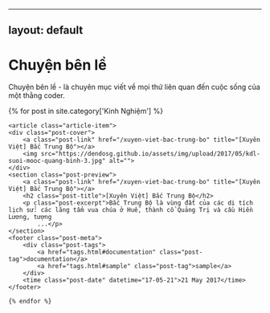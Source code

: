 
---
layout: default
---
<div id="index">
  <div class="category_detail">
    <h1>Chuyện bên lề</h1>
    <p>Chuyện bên lề - là chuyên mục viết về mọi thứ liên quan đến cuộc sống của một thằng coder.</p>
  </div>
    {% for post in site.category['Kinh Nghiệm'] %}

    <article class="article-item">
	<div class="post-cover">
		<a class="post-link" href="/xuyen-viet-bac-trung-bo" title="[Xuyên Việt] Bắc Trung Bộ"></a>
		<img src="https://dendosg.github.io/assets/img/upload/2017/05/kdl-suoi-mooc-quang-binh-3.jpg" alt="">
	</div>
	<section class="post-preview">
		<a class="post-link" href="/xuyen-viet-bac-trung-bo" title="[Xuyên Việt] Bắc Trung Bộ"></a>
		<h2 class="post-title">[Xuyên Việt] Bắc Trung Bộ</h2>
		<p class="post-excerpt">Bắc Trung Bộ là vùng đất của các di tích lịch sử: các lăng tẩm vua chúa ở Huế, thành cổ Quảng Trị và cầu Hiền Lương, tượng
			...</p>
	</section>
	<footer class="post-meta">
		<div class="post-tags">
			<a href="tags.html#documentation" class="post-tag">documentation</a>
			<a href="tags.html#sample" class="post-tag">sample</a>
		</div>
		<time class="post-date" datetime="17-05-21">21 May 2017</time>
	</footer>
</article>

    {% endfor %}

</div>


